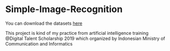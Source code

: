 # Simple-Image-Recognition

You can download the datasets [here](https://drive.google.com/file/d/1bhmXcxiun_PkHdYgUy1vuFfQ1yT1Jq8F/view?usp=sharing) <br>

This project is kind of my practice from artificial intelligence training @Digital Talent Scholarship 2019 which organized by Indonesian Ministry of Communication and Informatics 
